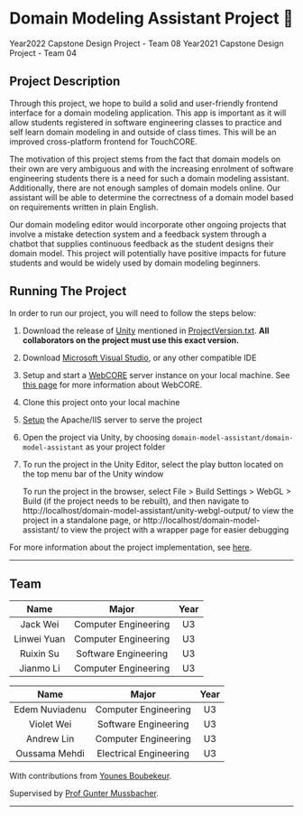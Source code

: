 # Domain Modeling Assistant Project :beginner:

Year2022 Capstone Design Project - Team 08
Year2021 Capstone Design Project - Team 04  

## Project Description

Through this project, we hope to build a solid and user-friendly frontend interface for a domain modeling application.
This app is important as it will allow students registered in software engineering classes to
practice and self learn domain modeling in and outside of class times.
This will be an improved cross-platform frontend for TouchCORE.

The motivation of this project stems from the fact that domain models on their own are very ambiguous
and with the increasing enrolment of software engineering students there is a need for such a domain modeling assistant.
Additionally, there are not enough samples of domain models online.
Our assistant will be able to determine the correctness of a domain model 
based on requirements written in plain English. 

Our domain modeling editor would incorporate other ongoing projects
that involve a mistake detection system and a feedback system
through a chatbot that supplies continuous feedback as the student designs their domain model.
This project will potentially have positive impacts for future students 
and would be widely used by domain modeling beginners.

## Running The Project
In order to run our project, you will need to follow the steps below:

1. Download the release of [Unity](https://unity3d.com/get-unity/download) mentioned in
[ProjectVersion.txt](domain-model-assistant/ProjectSettings/ProjectVersion.txt).
   **All collaborators on the project must use this exact version.**
1. Download [Microsoft Visual Studio](https://visualstudio.microsoft.com/downloads/), or any other compatible IDE
1. Setup and start a [WebCORE](https://bitbucket.org/mcgillram/) server instance on your local machine.
See [this page](documentation/webcore.md) for more information about WebCORE.
1. Clone this project onto your local machine
1. [Setup](documentation/Unity-WebGL-Apache-Server-Setup.md) the Apache/IIS server to serve the project
1. Open the project via Unity, by choosing
`domain-model-assistant/domain-model-assistant` as your project folder
1. To run the project in the Unity Editor,
select the play button located on the top menu bar of the Unity window

   To run the project in the browser, select
File > Build Settings > WebGL > Build (if the project needs to be rebuilt), and then navigate to
http://localhost/domain-model-assistant/unity-webgl-output/
to view the project in a standalone page, or
http://localhost/domain-model-assistant/ to view the project
with a wrapper page for easier debugging

For more information about the project implementation, see [here](documentation/implementation-details.md).


___

## Team 

| Name              | Major                  | Year |
|:-----------------:|:----------------------:|:----:|
|Jack Wei           | Computer Engineering   | U3   |
|Linwei Yuan        | Computer Engineering   | U3   |
|Ruixin Su          | Software Engineering   | U3   |
|Jianmo Li          | Computer Engineering   | U3   |

| Name              | Major                  | Year |
|:-----------------:|:----------------------:|:----:|
|Edem Nuviadenu     | Computer Engineering   | U3   |
|Violet Wei         | Software Engineering   | U3   |
|Andrew Lin         | Computer Engineering   | U3   |
|Oussama Mehdi      | Electrical Engineering | U3   |

With contributions from [Younes Boubekeur](https://github.com/YounesB-McGill).

Supervised by [Prof Gunter Mussbacher](https://github.com/gmussbacher).

___
